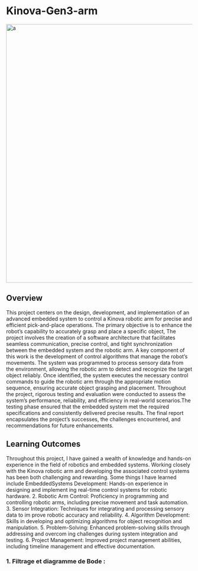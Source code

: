 # Kinova-Gen3-arm
<img width="700" alt="a"  src="https://github.com/user-attachments/assets/747278b6-6537-4730-bc37-6c725ca848dc">

 ## Overview

 This project centers on the design, development, and implementation of an advanced embedded system to control a Kinova robotic arm for precise and efficient pick-and-place  operations. The primary objective is to enhance the robot’s capability to accurately grasp
 and place a specific object, The project involves the creation of a software architecture that
 facilitates seamless communication, precise control, and tight synchronization between the
 embedded system and the robotic arm.
 A key component of this work is the development of control algorithms that manage
 the robot’s movements. The system was programmed to process sensory data from the
 environment, allowing the robotic arm to detect and recognize the target object reliably.
 Once identified, the system executes the necessary control commands to guide the robotic
 arm through the appropriate motion sequence, ensuring accurate object grasping and
 placement. Throughout the project, rigorous testing and evaluation were conducted to
 assess the system’s performance, reliability, and efficiency in real-world scenarios.The
 testing phase ensured that the embedded system met the required specifications and
 consistently delivered precise results.
 The final report encapsulates the project’s successes, the challenges encountered, and
 recommendations for future enhancements.

 ## Learning Outcomes
 Throughout this project, I have gained a wealth of knowledge and hands-on experience in
 the field of robotics and embedded systems. Working closely with the Kinova robotic arm and developing the associated control systems has been both challenging and rewarding.
 Some things I have learned include
  EmbeddedSystems Development: Hands-on experience in designing and implement
ing real-time control systems for robotic hardware.
 2. Robotic Arm Control: Proficiency in programming and controlling robotic arms,
 including precise movement and task automation.
 3. Sensor Integration: Techniques for integrating and processing sensory data to im
prove robotic accuracy and reliability.
 4. Algorithm Development: Skills in developing and optimizing algorithms for object
 recognition and manipulation.
 5. Problem-Solving: Enhanced problem-solving skills through addressing and overcom
ing challenges during system integration and testing.
 6. Project Management: Improved project management abilities, including timeline
 management and effective documentation.


### **1. Filtrage et diagramme de Bode :**
